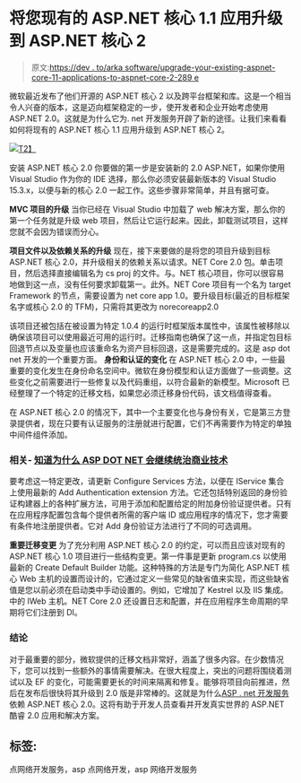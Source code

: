 # 将您现有的 ASP.NET 核心 1.1 应用升级到 ASP.NET 核心 2

> 原文:[https://dev . to/arka software/upgrade-your-existing-aspnet-core-11-applications-to-aspnet-core-2-289 e](https://dev.to/arkasoftwares/upgrade-your-existing-aspnet-core-11-applications-to-aspnet-core-2-289e)

微软最近发布了他们开源的 ASP.NET 核心 2 以及跨平台框架和库。这是一个相当令人兴奋的版本，这是迈向框架稳定的一步，使开发者和企业开始考虑使用 ASP.NET 2.0。这就是为什么它为. net 开发服务开辟了新的途径。让我们来看看如何将现有的 ASP.NET 核心 1.1 应用升级到 ASP.NET 核心 2。

[![](../Images/e6256b8ab9c3c713c512a8a8a39696f5.png)T2】](https://res.cloudinary.com/practicaldev/image/fetch/s--_PLvS8qn--/c_limit%2Cf_auto%2Cfl_progressive%2Cq_auto%2Cw_880/http://www.allaboutweb.biz/wp-content/uploads/2018/04/What-is-new-in-ASP.NET-Core-2.0-1140x500.jpg)

安装 ASP.NET 核心 2.0
你要做的第一步是安装新的 2.0 ASP.NET，如果你使用 Visual Studio 作为你的 IDE 选择，那么你必须安装最新版本的 Visual Studio 15.3.x，以便与新的核心 2.0 一起工作。这些步骤非常简单，并且有据可查。

**MVC 项目的升级**
当你已经在 Visual Studio 中加载了 web 解决方案，那么你的第一个任务就是升级 web 项目，然后让它运行起来。因此，卸载测试项目，这样您就不会因为错误而分心。

**项目文件以及依赖关系的升级**
现在，接下来要做的是将您的项目升级到目标 ASP.NET 核心 2.0，并升级相关的依赖关系以请求。NET Core 2.0 包。单击项目，然后选择直接编辑名为 cs proj 的文件。与。NET 核心项目，你可以很容易地做到这一点，没有任何要求卸载第一。此外。NET Core 项目有一个名为 target Framework 的节点，需要设置为 net core app 1.0。要升级目标(最近的目标框架名字或核心 2.0 的 TFM)，只需将其更改为 norecoreapp2.0

该项目还被包括在被设置为特定 1.0.4 的运行时框架版本属性中，该属性被移除以确保该项目可以使用最近可用的运行时。迁移指南也确保了这一点，并指定包目标回退节点以及变量也应该重命名为资产目标回退，这是需要完成的。这是 asp dot net 开发的一个重要方面。
**身份和认证的变化**
在 ASP.NET 核心 2.0 中，一些最重要的变化发生在身份命名空间中。微软在身份模型和认证方面做了一些调整。这些变化之前需要进行一些修复以及代码重组，以符合最新的新模型。Microsoft 已经整理了一个特定的迁移文档，如果您必须迁移身份代码，该文档值得查看。

在 ASP.NET 核心 2.0 的情况下，其中一个主要变化也与身份有关，它是第三方登录提供者，现在只要有认证服务的注册就进行配置，它们不再需要作为特定的单独中间件组件添加。

### 相关- [知道为什么 ASP DOT NET 会继续统治商业技术](https://www.arkasoftwares.com/blog/know-why-asp-dot-net-will-continue-to-rule-business-technology/)

要考虑这一特定更改，请更新 Configure Services 方法，以便在 IService 集合上使用最新的 Add Authentication extension 方法。它还包括特别返回的身份验证构建器上的各种扩展方法，可用于添加和配置给定的附加身份验证提供者。只有在应用程序配置包含每个提供者所需的客户端 ID 或应用程序的情况下，您才需要有条件地注册提供者。它对 Add 身份验证方法进行了不同的可选调用。

**重要迁移变更**
为了充分利用 ASP.NET 核心 2.0 的约定，可以而且应该对现有的 ASP.NET 核心 1.0 项目进行一些结构变更。第一件事是更新 program.cs 以使用最新的 Create Default Builder 功能。这种特殊的方法是专门为简化 ASP.NET 核心 Web 主机的设置而设计的，它通过定义一些常见的缺省值来实现，而这些缺省值是您以前必须在启动类中手动设置的。例如，它增加了 Kestrel 以及 IIS 集成。中的 IWeb 主机。NET Core 2.0 还设置日志和配置，并在应用程序生命周期的早期将它们注册到 DI。

### 结论

对于最重要的部分，微软提供的迁移文档非常好，涵盖了很多内容。在少数情况下，您可以找到一些额外的事情需要解决。在很大程度上，突出的问题将围绕着测试以及 EF 的变化，可能需要更长的时间来隔离和修复。能够将项目向前推进，然后在发布后很快将其升级到 2.0 版是非常棒的。这就是为什么[ASP . net 开发服务](https://www.arkasoftwares.com/asp-dot-net-application-development)依赖 ASP.NET 核心 2.0。这将有助于开发人员查看并开发真实世界的 ASP.NET 酷睿 2.0 应用和解决方案。

## 标签:

点网络开发服务，asp 点网络开发，asp 网络开发服务